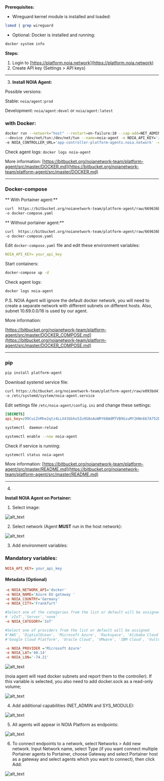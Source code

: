 **Prerequisites:**

* Wireguard kernel module is installed and loaded:
```bash
lsmod | grep wireguard
```

* Optional:  Docker is installed and running: 
```sh
docker system info
```

**Steps:**

1. Login to [https://platform.noia.network](https://platform.noia.network) 
2. Create API key (Settings > API keys)

---


3. **Install NOIA Agent:**

Possible versions:

Stable:  ```noia/agent:prod```

Development:  ```noia/agent:devel``` or ```noia/agent:latest```  

### with Docker: 

```bash
docker run --network="host" --restart=on-failure:10 --cap-add=NET_ADMIN --cap-add=SYS_MODULE -v /var/run/docker.sock:/var/run/docker.sock:ro \
--device /dev/net/tun:/dev/net/tun --name=noia-agent -e NOIA_API_KEY='z99CuiZnMhe2qtz4LLX43Gbho5Zu9G8oAoWRY68WdMTVB9GzuMY2HNn667A752EA' \
-e NOIA_CONTROLLER_URL='app-controller-platform-agents.noia.network' -e NOIA_NETWORK_API='docker' -d noia/agent:prod
```
Check agent logs:
```docker logs noia-agent```

More information:     [https://bitbucket.org/noianetwork-team/platform-agent/src/master/DOCKER.md](https://bitbucket.org/noianetwork-team/platform-agent/src/master/DOCKER.md)

---
### Docker-compose

** With Portainer agent:**

```bash
curl  https://bitbucket.org/noianetwork-team/platform-agent/raw/669636b38f3c9016533b6b55576dbba1998b21fa/docker-compose/na-pa.yml \
-o docker-compose.yaml
```

** Without portainer agent:**

```bash
curl  https://bitbucket.org/noianetwork-team/platform-agent/raw/669636b38f3c9016533b6b55576dbba1998b21fa/docker-compose/noia-agent.yaml \
-o docker-compose.yaml
```

Edit ```docker-compose.yaml``` file and edit these environment variables:

```yaml
NOIA_API_KEY= your_api_key
```

Start containers:

```bash
docker-compose up -d
```

Check agent logs:
```bash
docker logs noia-agent
```

P.S. NOIA Agent will ignore the default docker network, you will  need to create a separate network with different subnets on different hosts. Also, subnet 10.69.0.0/16 is used by our agent.

More information:

[https://bitbucket.org/noianetwork-team/platform-agent/src/master/DOCKER_COMPOSE.md](https://bitbucket.org/noianetwork-team/platform-agent/src/master/DOCKER_COMPOSE.md)

---
### pip 

```bash
pip install platform-agent
```

Download systemd service file:

```bash
curl https://bitbucket.org/noianetwork-team/platform-agent/raw/e093bd419a3b3d117bad5c2acff950e8b16fc36f/systemd/noia-agent.service \
-o /etc/systemd/system/noia-agent.service
```

Edit settings file ```/etc/noia-agent/config.ini``` and change these settings:

```ini
[SECRETS] 
api_key=z99CuiZnMhe2qtz4LLX43Gbho5Zu9G8oAoWRY68WdMTVB9GzuMY2HNn667A752EA 
```

```bash
systemctl  daemon-reload
```

```bash
systemctl enable --now noia-agent
```

Check if service is running:
```bash
systemctl status noia-agent
```

More information: [https://bitbucket.org/noianetwork-team/platform-agent/src/master/README.md](https://bitbucket.org/noianetwork-team/platform-agent/src/master/README.md)

---

4. 
**Install NOIA Agent on Portainer:**

1. Select image:

![alt_text](images/image.png "Select docker image")


2. Select network (Agent **MUST** run in the host network): 

![alt_text](images/network.png "Select network")

3. Add environment variables:

### Mandatory variables:

```ini
NOIA_API_KEY= your_api_key
```

#### Metadata (Optional)
```ini
-e NOIA_NETWORK_API='docker'
-e NOIA_NAME='Azure EU gateway '
-e NOIA_COUNTRY='Germany'
-e NOIA_CITY='Frankfurt'

#Select one of the categories from the list or default will be assigned 
# 'zIoT','Server','none' 
-e NOIA_CATEGORY='IoT'

#Select one of providers from the list or default will be assigned 
#'AWS', 'DigtialOcean', 'Microsoft Azure', 'Rackspace', 'Alibaba Cloud', 
#'Google Cloud Platform', 'Oracle Cloud', 'VMware', 'IBM Cloud', 'Vultr'. 

-e NOIA_PROVIDER ='Microsoft Azure'
-e NOIA_LAT='40.14'
-e NOIA_LON='-74.21'
```


![alt_text](images/env.png "Add environment variables")


(noia agent will read docker subnets and report them to the controller). If this variable is selected, you also need to add docker.sock as a read-only volume;

![alt_text](images/volumes.png "Add docker.sock")


4. Add additional capabilities (NET_ADMIN and SYS_MODULE): 

![alt_text](images/cap.png "image_tooltip")


5. All agents will appear in NOIA Platform as endpoints:

![alt_text](images/endpoints.png "Endpoints")



6. To connect endpoints to a network, select Networks > Add new network. Input Network name, select Type (if you want connect multiple Portainer agents to Portainer, choose Gateway and select Portainer host as a gateway and select agents which you want to connect), then click Add: 

![alt_text](images/create_net.png "Create network")

